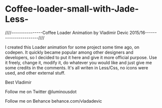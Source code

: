# Coffee-loader-small-with-Jade-Less-
////----------------Coffee Loader Animation by Vladimir Devic 2015/16-----------------------////

I created this Loader animation for some project some time ago, on codepen. 
It quickly became popular among other designers and developers, so I decided to put it here and give it more official purpose.
Use it freely, change it, modify it, do whatever you would like and just give me some credits in the comments. 
It's all writen in Less/Css, no icons were used, and other external stuff.


Best
Vladimir

Follow me on Twitter
@luminousdot 

Follow me on Behance
behance.com/vladadevic



